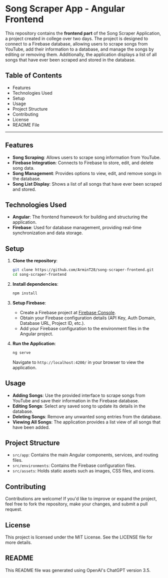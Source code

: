 # Song Scraper App - Angular Frontend

This repository contains the **frontend part** of the Song Scraper Application, a project created in college over two days. The project is designed to connect to a Firebase database, allowing users to scrape songs from YouTube, add their information to a database, and manage the songs by editing or removing them. Additionally, the application displays a list of all songs that have ever been scraped and stored in the database.

## Table of Contents
- Features
- Technologies Used
- Setup
- Usage
- Project Structure
- Contributing
- License
- README File

---

## Features

- **Song Scraping**: Allows users to scrape song information from YouTube.
- **Firebase Integration**: Connects to Firebase to store, edit, and delete song data.
- **Song Management**: Provides options to view, edit, and remove songs in the database.
- **Song List Display**: Shows a list of all songs that have ever been scraped and stored.

## Technologies Used

- **Angular**: The frontend framework for building and structuring the application.
- **Firebase**: Used for database management, providing real-time synchronization and data storage.

## Setup

1. **Clone the repository**:
   ```bash
   git clone https://github.com/ArminT28/song-scraper-frontend.git
   cd song-scraper-frontend
   ```

2. **Install dependencies**:
   ```bash
   npm install
   ```

3. **Setup Firebase**:
   - Create a Firebase project at [Firebase Console](https://firebase.google.com/).
   - Obtain your Firebase configuration details (API Key, Auth Domain, Database URL, Project ID, etc.).
   - Add your Firebase configuration to the environment files in the Angular project.

4. **Run the Application**:
   ```bash
   ng serve
   ```
   Navigate to `http://localhost:4200/` in your browser to view the application.

## Usage

- **Adding Songs**: Use the provided interface to scrape songs from YouTube and save their information in the Firebase database.
- **Editing Songs**: Select any saved song to update its details in the database.
- **Deleting Songs**: Remove any unwanted song entries from the database.
- **Viewing All Songs**: The application provides a list view of all songs that have been added.

## Project Structure

- `src/app`: Contains the main Angular components, services, and routing files.
- `src/environments`: Contains the Firebase configuration files.
- `src/assets`: Holds static assets such as images, CSS files, and icons.

## Contributing

Contributions are welcome! If you'd like to improve or expand the project, feel free to fork the repository, make your changes, and submit a pull request.

## License

This project is licensed under the MIT License. See the LICENSE file for more details.

## README 

This README file was generated using OpenAI's ChatGPT version 3.5.

